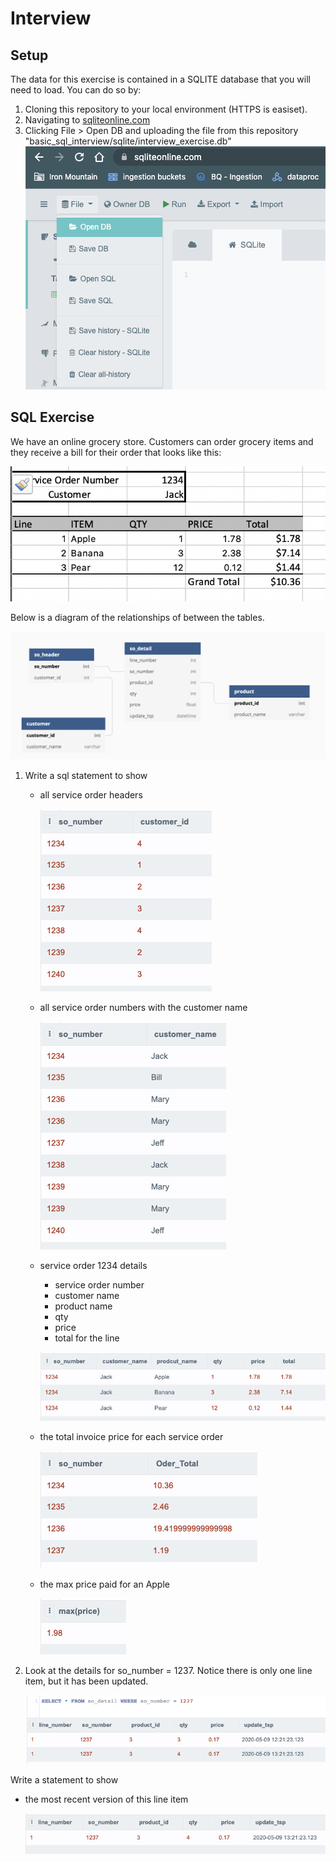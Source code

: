 # Interview

## Setup 



The data for this exercise is contained in a SQLITE database that you will need to load. You can do so by:
1. Cloning this repository to your local environment (HTTPS is easiset). 
2. Navigating to [sqliteonline.com](https://sqliteonline.com/)
3. Clicking File > Open DB and uploading the file from this repository "basic_sql_interview/sqlite/interview_exercise.db"
![Image of Load](./diagrams/upload_db_image.png)


## SQL Exercise
We have an online grocery store. Customers can order grocery items and they receive a bill for their order that looks like this:

![Image of SO](./diagrams/SO_Example.png)

Below is a diagram of the relationships of between the tables. 

![ERD](./diagrams/ERD.png)



1) Write a sql statement to show 
    - all service order headers 

        ![ERD](./diagrams/so_headers.png)

    - all service order numbers with the customer name 

        ![ERD](./diagrams/so_number_customer.png)

    - service order 1234 details 
        - service order number
        - customer name
        - product name
        - qty 
        - price
        - total for the line

        ![ERD](./diagrams/SO_1234_details.png)
    - the total invoice price for each service order 

        ![ERD](./diagrams/order_totals.png)

    - the max price paid for an Apple

        ![ERD](./diagrams/max_apple_price.png)

2) Look at the details for so_number = 1237. Notice there is only one line item, but it has been updated. 

    ![ERD](./diagrams/duplicated_lines.png)

Write a statement to show

- the most recent version of this line item

    ![ERD](./diagrams/most_recent_line.png)
